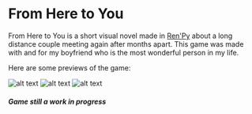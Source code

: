 # From Here to You

From Here to You is a short visual novel made in [Ren'Py](https://www.renpy.org) about a long distance couple meeting again after months apart. This game was made with and for my boyfriend who is the most wonderful person in my life.

Here are some previews of the game:

![alt text](https://github.com/lovebirdsnest/From-Here-to-You/blob/master/GameImages/1.png "Preview One")
![alt text](https://github.com/lovebirdsnest/From-Here-to-You/blob/master/GameImages/1.png "Preview Two")
![alt text](https://github.com/lovebirdsnest/From-Here-to-You/blob/master/GameImages/1.png "Preview Three")

##### Game still a work in progress
